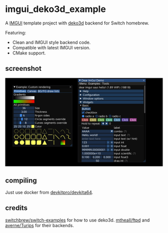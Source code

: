 # imgui_deko3d_example

A [IMGUI](https://github.com/ocornut/imgui) template project with [deko3d](https://github.com/devkitPro/deko3d) backend for Switch homebrew.

Featuring:
- Clean and IMGUI style backend code.
- Compatible with latest IMGUI version.
- CMake support.

## screenshot

![screenshot](screenshot.jpg)

## compiling

Just use docker from [devkitpro/devkita64](https://hub.docker.com/r/devkitpro/devkita64).

## credits

[switchbrew/switch-examples](https://github.com/switchbrew/switch-examples) for how to use deko3d.
[mtheall/ftpd](https://raw.githubusercontent.com/mtheall/ftpd) and [averne/Turips](https://github.com/averne/Turnips) for their backends.
